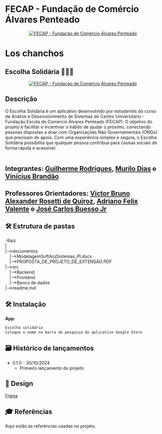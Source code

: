# FECAP - Fundação de Comércio Álvares Penteado

<p align="center">
<a href= "https://www.fecap.br/"><img src="https://encrypted-tbn0.gstatic.com/images?q=tbn:ANd9GcRhZPrRa89Kma0ZZogxm0pi-tCn_TLKeHGVxywp-LXAFGR3B1DPouAJYHgKZGV0XTEf4AE&usqp=CAU" alt="FECAP - Fundação de Comércio Álvares Penteado" border="0"></a>
</p>

# Los chanchos
## Escolha Solidária 💊👕🍖
<p align="center">
<a href= "https://www.fecap.br/"><img src="https://encrypted-tbn0.gstatic.com/images?q=tbn:ANd9GcRhZPrRa89Kma0ZZogxm0pi-tCn_TLKeHGVxywp-LXAFGR3B1DPouAJYHgKZGV0XTEf4AE&usqp=CAU" alt="FECAP - Fundação de Comércio Álvares Penteado" border="0"></a>

## Descrição
<p aling = "center">
O Escolha Solidária é um aplicativo desenvolvido por estudantes do curso de Análise e Desenvolvimento de Sistemas do Centro Universitário - Fundação Escola de Comércio Álvares Penteado (FECAP). O objetivo do projeto é facilitar e incentivar o hábito de ajudar o próximo, conectando pessoas dispostas a doar com Organizações Não Governamentais (ONGs) que precisam de apoio. Com uma experiência simples e segura, o Escolha Solidária possibilita que qualquer pessoa contribua para causas sociais de forma rápida e acessível.
  <br><br>


## Integrantes: <a href="https://www.linkedin.com/in/guilherme-rodrigues-7468211b7/">Guilherme Rodrigues</a>, <a href="https://www.linkedin.com/in/murilo-dias-32b13a327/">Murilo Dias</a> e <a href="https://www.linkedin.com/in/vinícius-brandão-3846141bb/">Vinícius Brandão</a>

## Professores Orientadores: <a href="https://www.linkedin.com/in/victorbarq/">Victor Bruno Alexander Rosetti de Quiroz</a>, <a href="https://www.linkedin.com/in/adriano-valente-534576135/">Adriano Felix Valente</a> e <a href="https://www.linkedin.com/in/jbuesso/">José Carlos Buesso Jr</a>

## 🛠 Estrutura de pastas

-Raiz<br>
|<br>
|-->documentos<br>
  &emsp;|-->ModelagemSoftArqSistemas_PI.docx<br> &emsp;|-->PROPOSTA_DE_PROJETO_DE_EXTENSÃO.PDF<br>
|-->src<br>
  &emsp;|-->Backend<br>
  &emsp;|-->Frontend<br>
  &emsp;|-->Banco de dados<br>
|-->readme.md<br>


## 🛠 Instalação


<b>App:</b>

```sh
Escolha solidária
Coloque o nome na barra de pesquisa do aplicativo Google Store
```

## 🗃 Histórico de lançamentos

* 0.1.0 - 30/10/2024
    * Primeiro lançamento do projeto


## 🎨 Design

 <a href="https://www.figma.com/design/P3df5yE6b7cFWiy9RPRXfB/Untitled?node-id=0-1&node-type=canvas&t=Y5n7rD7uuzvtS4w3-0">Figma</a>


## 🎓 Referências

Aqui estão as referências usadas no projeto.

